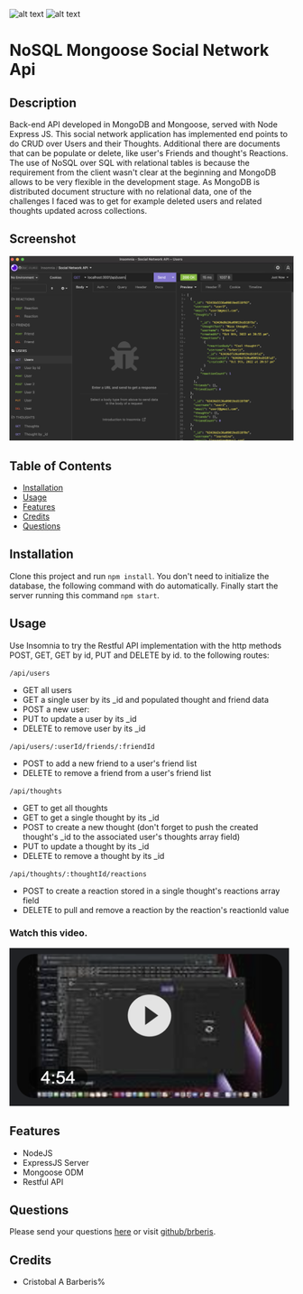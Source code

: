[comment]: <> (This readme was created by Nodinq Readme Generator)
![alt text](https://img.shields.io/badge/License-MIT-brightgreen)
![alt text](https://img.shields.io/badge/Ver.-1.0.0-blue)

# NoSQL Mongoose Social Network Api


## Description

Back-end API developed in MongoDB and Mongoose, served with Node Express JS. This social network application has implemented end points to do CRUD over Users and their Thoughts. Additional there are documents that can be populate or delete, like user's Friends and thought's Reactions.
The use of NoSQL over SQL with relational tables is because the requirement from the client wasn't clear at the beginning and MongoDB allows to be very flexible in the development stage.
As MongoDB is distributed document structure with no relational data, one of the challenges I faced was to get for example deleted users and related thoughts updated across collections.

## Screenshot

![alt screenshot](https://github.com/brberis/nosql-mongoose-social-net-api/raw/main/assets/images/web.png)

## Table of Contents

- [Installation](#installation)
- [Usage](#usage)
- [Features](#features)
- [Credits](#credits)
- [Questions](#questions)

## Installation

Clone this project and run `npm install`. You don't need to initialize the database, the following command with do automatically. Finally start the server running this command `npm start`.

## Usage

Use Insomnia to try the Restful API implementation with the http methods POST, GET, GET by id, PUT and DELETE by id. to the following routes:

`/api/users`
- GET all users
- GET a single user by its _id and populated thought and friend data
- POST a new user:
- PUT to update a user by its _id
- DELETE to remove user by its _id


`/api/users/:userId/friends/:friendId`
- POST to add a new friend to a user's friend list
- DELETE to remove a friend from a user's friend list


`/api/thoughts`
- GET to get all thoughts
- GET to get a single thought by its _id
- POST to create a new thought (don't forget to push the created thought's _id to the associated user's thoughts array field)
- PUT to update a thought by its _id
- DELETE to remove a thought by its _id

`/api/thoughts/:thoughtId/reactions`
- POST to create a reaction stored in a single thought's reactions array field
- DELETE to pull and remove a reaction by the reaction's reactionId value

### Watch this video.

<a href="https://youtu.be/-PFLMLkFNaY"><img src="https://github.com/brberis/orm-ecommerce-bkend/blob/main/assets/images/video.png?raw=true" width="496" height="280"></a>

## Features

- NodeJS
- ExpressJS Server
- Mongoose ODM
- Restful API

## Questions

Please send your questions [here](mailto:cristobal@barberis.com?subject=[GitHub]%20NoSQL%20Mongoose%20Social%20Network%20Api) or visit [github/brberis](https://github.com/brberis).

## Credits

* Cristobal A Barberis%   